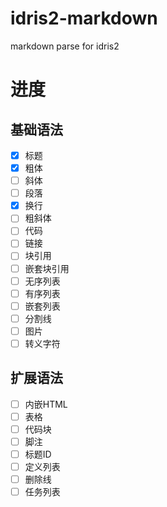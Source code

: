 # idris2-markdown
markdown parse for idris2  

# 进度

## 基础语法
- [x] 标题
- [x] 粗体
- [ ] 斜体
- [ ] 段落
- [x] 换行
- [ ] 粗斜体
- [ ] 代码
- [ ] 链接
- [ ] 块引用
- [ ] 嵌套块引用
- [ ] 无序列表
- [ ] 有序列表
- [ ] 嵌套列表
- [ ] 分割线
- [ ] 图片
- [ ] 转义字符

## 扩展语法
- [ ] 内嵌HTML
- [ ] 表格
- [ ] 代码块
- [ ] 脚注
- [ ] 标题ID
- [ ] 定义列表
- [ ] 删除线
- [ ] 任务列表
